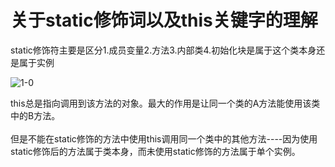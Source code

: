 <h1>关于static修饰词以及this关键字的理解</h1>
static修饰符主要是区分1.成员变量2.方法3.内部类4.初始化块是属于这个类本身还是属于实例 <br/>

![1-0](https://github.com/WarlockW/JavaSE_Daily_Learning/blob/main/JavaSE%20Notebook/Session_1%20%E9%9D%A2%E5%90%91%E5%AF%B9%E8%B1%A1/Static/1-0.png)

this总是指向调用到该方法的对象。最大的作用是让同一个类的A方法能使用该类中的B方法。<br/>
<br/>
但是不能在static修饰的方法中使用this调用同一个类中的其他方法----因为使用static修饰后的方法属于类本身，而未使用static修饰的方法属于单个实例。
